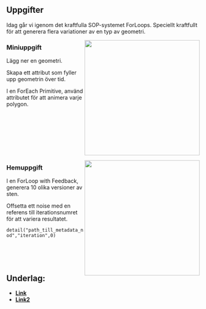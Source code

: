 ## Uppgifter

Idag går vi igenom det kraftfulla SOP-systemet ForLoops. Speciellt kraftfullt för att generera flera variationer av en typ av geometri.

<img src="https://i.giphy.com/media/v1.Y2lkPTc5MGI3NjExYzM5NzBjNGhzZjgzOTNkaHoyeWV1Y2xzOWYyaXB1dzlldm0zMWEzdSZlcD12MV9pbnRlcm5hbF9naWZfYnlfaWQmY3Q9Zw/kTKvTU6lUu3vrRCi5f/giphy.gif" align="right" width="300">

### Miniuppgift

Lägg ner en geometri.

Skapa ett attribut som fyller upp geometrin över tid.

I en ForEach Primitive, använd attributet för att animera varje polygon.

&nbsp;

&nbsp;

&nbsp;

&nbsp;

<img src="https://github.com/user-attachments/assets/ae63cd47-7fde-4b18-ba1f-d1b824953a3f" align="right" width="300">

### Hemuppgift

I en ForLoop with Feedback, generera 10 olika versioner av sten.

Offsetta ett noise med en referens till iterationsnumret för att variera resultatet.

`detail("path_till_metadata_nod","iteration",0)`

&nbsp;

&nbsp;

## Underlag:
- [**Link**](https://play.cplegacy.com/)
- [**Link2**](https://play.cplegacy.com/)
